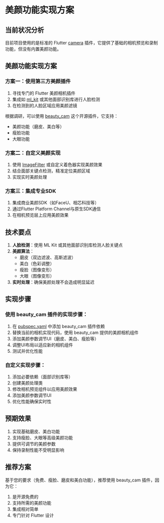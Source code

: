 # 美颜功能实现方案

## 当前状况分析

目前项目使用的是标准的 Flutter [camera](file:///D:/WorkPlaces/FlutterWorkPlaces/video_script/pubspec.yaml#L28-L28) 插件，它提供了基础的相机预览和录制功能，但没有内置美颜功能。

## 美颜功能实现方案

### 方案一：使用第三方美颜插件
1. 寻找专门的 Flutter 美颜相机插件
2. 集成如 [ml_kit](file:///D:/WorkPlaces/FlutterWorkPlaces/video_script/lib/script_editor.dart#L10-L10) 或其他面部识别库进行人脸检测
3. 在检测到的人脸区域应用美颜滤镜

根据调研，可以使用 [beauty_cam](https://gitee.com/MaoJiuXianSen/beauty_cam) 这个开源插件，它支持：
- 美颜功能（磨皮、美白等）
- 瘦脸功能
- 大眼功能

### 方案二：自定义美颜实现
1. 使用 [ImageFilter](https://pub.dev/documentation/flutter_image_editor/latest/transform/TransformOption/ImageFilter.html) 或自定义着色器实现美颜效果
2. 结合面部关键点检测，精准定位美颜区域
3. 实现实时美颜处理

### 方案三：集成专业SDK
1. 集成商业美颜SDK（如FaceU、相芯科技等）
2. 通过Flutter Platform Channel与原生SDK通信
3. 在相机预览层上应用美颜效果

## 技术要点

1. **人脸检测**：使用 ML Kit 或其他面部识别库检测人脸关键点
2. **美颜算法**：
   - 磨皮（双边滤波、高斯滤波）
   - 美白（色彩调整）
   - 瘦脸（图像变形）
   - 大眼（图像变形）
3. **实时处理**：确保美颜处理不会造成明显延迟

## 实现步骤

### 使用 beauty_cam 插件的实现步骤：

1. 在 [pubspec.yaml](file:///D:/WorkPlaces/FlutterWorkPlaces/video_script/pubspec.yaml) 中添加 beauty_cam 插件依赖
2. 替换当前的相机实现代码，使用 beauty_cam 提供的美颜相机组件
3. 添加美颜参数调节UI（磨皮、美白、瘦脸等）
4. 调整UI布局以适应新的相机组件
5. 测试并优化性能

### 自定义实现步骤：

1. 添加必要依赖（面部识别库等）
2. 创建美颜处理类
3. 修改相机预览组件以应用美颜效果
4. 添加美颜参数调节UI
5. 优化性能确保实时性

## 预期效果

1. 实现基础磨皮、美白功能
2. 支持瘦脸、大眼等高级美颜功能
3. 提供可调节的美颜参数
4. 保持录制性能不受明显影响

## 推荐方案

基于您的要求（免费、瘦脸、磨皮和美白功能），推荐使用 beauty_cam 插件，因为它：
1. 是开源免费的
2. 支持所需的美颜功能
3. 集成相对简单
4. 专门针对 Flutter 设计